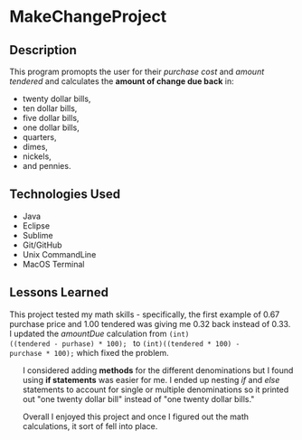 # MakeChangeProject

## Description
This program promopts the user for their <em>purchase cost</em> and <em>amount tendered</em> and calculates the <strong>amount of change due back</strong> in: 
<ul>
<li>twenty dollar bills,</li> 
<li>ten dollar bills, </li>
<li>five dollar bills,</li> 
<li>one dollar bills,</li>
<li>quarters,</li>
<li>dimes,</li>
<li>nickels,</li>
<li>and pennies.</li>
</ul>

## Technologies Used
<ul>
<li>Java</li>
<li>Eclipse</li>
<li>Sublime</li>
<li>Git/GitHub</li>
<li>Unix CommandLine</li>
<li>MacOS Terminal</li>
</ul>

## Lessons Learned
This project tested my math skills - specifically, the first example of 0.67 purchase price and 1.00 tendered was giving me 0.32 back instead of 0.33. I updated the <em>amountDue</em> calculation from <code>(int) ((tendered - purhase) * 100); </code> to <code>(int)((tendered * 100) - purchase * 100);</code> which fixed the problem.
<ul>I considered adding <strong>methods</strong> for the different denominations but I found using <strong>if statements</strong> was easier for me. I ended up nesting <em>if</em> and <em>else</em> statements to account for single or multiple denominations so it printed out "one twenty dollar bill" instead of  "one twenty dollar bills."</ul>
<ul>Overall I enjoyed this project and once I figured out the math calculations, it sort of fell into place.</ul>

